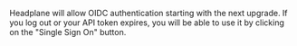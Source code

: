 Headplane will allow OIDC authentication starting with the next upgrade.
If you log out or your API token expires, you will be able to use it by clicking on the "Single Sign On" button.